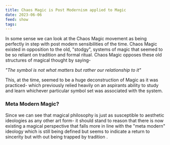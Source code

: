 ```yaml
---
title: Chaos Magic is Post Modernism applied to Magic
date: 2023-06-06
feed: show
tags:
---
```


In some sense we can look at the Chaos Magic movement as being perfectly in step with post modern sensibilities of the time. Chaos Magic existed in opposition to the old, "stodgy", systems of magic that seemed to be so reliant on tradition and formal ritual. 
Chaos Magic opposes these old structures of magical thought by saying-

_"The symbol is not what matters but rather our relationship to it"_

This, at the time, seemed to be a huge deconstruction of Magic as it was practiced- which previously relied heavily on an aspirants ability to study and learn whichever particular symbol set was associated with the system.

### Meta Modern Magic?
Since we can see that magical philosophy is just as susceptible to aesthetic ideologies as any other art form- it should stand to reason that there is now existing a magical perspective that falls more in line with the "meta modern"  ideology which is still being defined but seems to indicate a return to sincerity but with out being trapped by tradition .